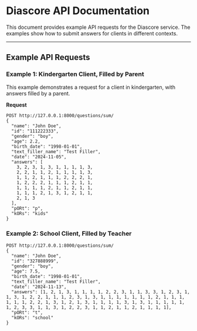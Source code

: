 # Diascore API Documentation

This document provides example API requests for the Diascore service. The examples show how to submit answers for clients in different contexts.

---

## Example API Requests

### Example 1: Kindergarten Client, Filled by Parent
This example demonstrates a request for a client in kindergarten, with answers filled by a parent.

**Request**
```http
POST http://127.0.0.1:8000/questions/sum/
{
  "name": "John Doe",
  "id": "111222333",
  "gender": "boy",
  "age": 2.2,
  "birth_date": "1998-01-01",
  "text_filler_name": "Test Filler",
  "date": "2024-11-05", 
  "answers": [
    3, 2, 3, 1, 3, 1, 1, 1, 1, 3,
    2, 2, 1, 1, 2, 1, 1, 1, 1, 3,
    1, 1, 2, 1, 1, 1, 2, 2, 2, 1,
    1, 2, 2, 2, 1, 1, 1, 2, 1, 1,
    1, 1, 1, 1, 2, 1, 1, 2, 1, 1,
    1, 1, 1, 2, 1, 3, 1, 2, 1, 1,
    2, 1, 3
  ],
  "pORt": "p",
  "kORs": "kids"
}
```

### Example 2: School Client, Filled by Teacher
```http
POST http://127.0.0.1:8000/questions/sum/
{
  "name": "John Doe",
  "id": "327888999",
  "gender": "boy",
  "age": 7.5,
  "birth_date": "1998-01-01",
  "text_filler_name": "Test Filler",
  "date": "2024-11-13", 
  "answers": [1, 2, 1, 3, 1, 1, 1, 1, 2, 2, 3, 1, 1, 3, 3, 1, 2, 3, 1, 1, 3, 1, 2, 2, 1, 1, 1, 2, 3, 1, 3, 1, 1, 1, 1, 1, 1, 1, 2, 1, 1, 1, 1, 1, 1, 2, 2, 1, 3, 1, 2, 1, 3, 1, 1, 1, 1, 3, 1, 3, 1, 1, 1, 1, 1, 1, 2, 3, 3, 1, 1, 3, 1, 2, 2, 3, 1, 1, 2, 1, 1, 2, 1, 1, 1, 1],
  "pORt": "t",
  "kORs": "school"
}
```